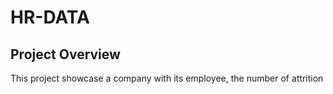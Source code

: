 # HR-DATA

## Project Overview
This project showcase a company with its employee, the number of attrition
